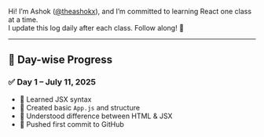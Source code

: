 Hi! I’m Ashok ([@theashokx](https://github.com/theashokx)), and I’m committed to learning React one class at a time.  
I update this log daily after each class. Follow along! 🌱

---

## 📅 Day-wise Progress

### ✅ Day 1 – July 11, 2025

- 🔸 Learned JSX syntax
- 🔸 Created basic `App.js` and structure
- 🔸 Understood difference between HTML & JSX
- 🔸 Pushed first commit to GitHub
<!-- git add README.md
git commit -m "Added custom README with learning journey details"
git push -->
